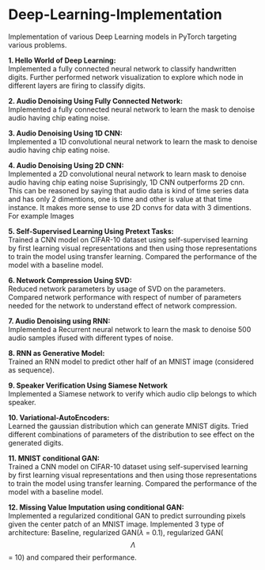 # Deep-Learning-Implementation
Implementation of various Deep Learning models in PyTorch targeting various problems.

**1. Hello World of Deep Learning:**\
Implemented a fully connected neural network to classify handwritten digits. Further performed network visualization to explore which node in different layers are firing to classify digits.

**2. Audio Denoising Using Fully Connected Network:**\
Implemented a fully connected neural network to learn the mask to denoise audio having chip eating noise.

**3. Audio Denoising Using 1D CNN:**\
Implemented a 1D convolutional neural network to learn the mask to denoise audio having chip eating noise.

**4. Audio Denoising Using 2D CNN:**\
Implemented a 2D convolutional neural network to learn mask to denoise audio having chip eating noise Suprisingly, 1D CNN outperforms 2D cnn. This can be reasoned by saying that audio data is kind of time series data and has only 2 dimentions, one is time and other is value at that time instance. It makes more sense to use 2D convs for data with 3 dimentions. For example Images

**5. Self-Supervised Learning Using Pretext Tasks:**\
Trained a CNN model on CIFAR-10 dataset using self-supervised learning by first learning visual representations and then using those representations to train the model using transfer learning. Compared the performance of the model with a baseline model.

**6. Network Compression Using SVD:**\
Reduced network parameters by usage of SVD on the parameters. Compared network performance with respect of number of parameters needed for the network to understand effect of network compression.

**7. Audio Denoising using RNN:**\
Implemented a Recurrent neural network to learn the mask to denoise 500 audio samples ifused with different types of noise.

**8. RNN as Generative Model:**\
Trained an RNN model to predict other half of an MNIST image (considered as sequence).

**9. Speaker Verification Using Siamese Network**\
Implemented a Siamese network to verify which audio clip belongs to which speaker.

**10. Variational-AutoEncoders:**\
Learned the gaussian distribution which can generate MNIST digits. Tried different combinations of parameters of the distribution to see effect on the generated digits.

**11. MNIST conditional GAN:**\
Trained a CNN model on CIFAR-10 dataset using self-supervised learning by first learning visual representations and then using those representations to train the model using transfer learning. Compared the performance of the model with a baseline model.

**12. Missing Value Imputation using conditional GAN:**\
Implemented a regularized conditional GAN to predict surrounding pixels given the center patch of an MNIST image. Implemented 3 type of architecture: Baseline, regularized GAN($\lambda$ = 0.1), regularized GAN($$\Lambda$$ = 10) and compared their performance.
